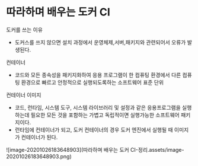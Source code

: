 # 따라하며 배우는 도커 CI

도커를 쓰는 이유 

- 도커스를 쓰지 않으면 설치 과정에서 운영체제,서버,패키지와 관련되어서 오류가 발생된다.

컨테이너 

- 코드와 모든 종속성을 패키지화하여 응용 프로그램이 한 컴퓨팅 환경에서 다른 컴퓨팅 환경으로 빠르고 안정적으로 실행되도록하는 소프트웨어 표준 단위

컨테이너 이미지 

- 코드, 런타임, 시스템 도구, 시스템 라이브러리 및 설정과 같은 응용프로그램을 실행하는데 필요한 모든 것을 포함하는 가볍고 독립적이면 실행가능한 소프트웨어 패키지이다.
- 런타임에 컨테이너가 되고, 도커 컨테이너의 경우 도커 엔진에서 실행될 때 이미지가 컨테이너가 된다.

![image-20201026183648903](따라하며 배우는 도커 CI-정리.assets/image-20201026183648903.png)